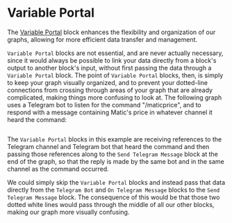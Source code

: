 # Variable Portal

The [Variable Portal](variable-portal.md) block enhances the flexibility and organization of our graphs, allowing for more efficient data transfer and management.

`Variable Portal` blocks are not essential, and are never actually necessary, since it would always be possible to link your data directly from a block's output to another block's input, without first passing the data through a `Variable Portal` block. The point of `Variable Portal` blocks, then, is simply to keep your graph visually organized, and to prevent your dotted-line connections from crossing through areas of your graph that are already complicated, making things more confusing to look at. The following graph uses a Telegram bot to listen for the command "/maticprice", and to respond with a message containing Matic's price in whatever channel it heard the command:

<figure><img src="https://i.imgur.com/P1ziudW.png" alt=""><figcaption></figcaption></figure>

The `Variable Portal` blocks in this example are receiving references to the Telegram channel and Telegram bot that heard the command and then passing those references along to the `Send Telegram Message` block at the end of the graph, so that the reply is made by the same bot and in the same channel as the command occurred.

We could simply skip the `Variable Portal` blocks and instead pass that data directly from the `Telegram Bot` and `On Telegram Message` blocks to the `Send Telegram Message` block. The consequence of this would be that those two dotted white lines would pass through the middle of all our other blocks, making our graph more visually confusing.
